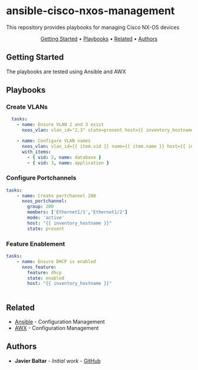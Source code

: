 # ansible-cisco-nxos-management
This repository provides playbooks for managing Cisco NX-OS devices

<p align="center">
  <a href="#Getting-Started">Getting Started</a> •
  <a href="#Playbooks">Playbooks</a> •
  <a href="#Related">Related</a> •
  <a href="#Authors">Authors</a>
</p>

## Getting Started

The playbooks are tested using Ansible and AWX

## Playbooks

### Create VLANs
```yaml
  tasks:
    - name: Ensure VLAN 2 and 3 exist
      nxos_vlan: vlan_id="2,3" state=present host={{ inventory_hostname }}

    - name: Configure VLAN names
      nxos_vlan: vlan_id={{ item.vid }} name={{ item.name }} host={{ inventory_hostname }} state=present
      with_items:
        - { vid: 2, name: database }
        - { vid: 3, name: application }
```

### Configure Portchannels
```yaml
tasks:
    - name: Create portchannel 200
      nxos_portchannel:
        group: 200
        members: ['Ethernet1/1','Ethernet1/2']
        mode: 'active'
        host: "{{ inventory_hostname }}"
        state: present
```

### Feature Enablement
```yaml
tasks:
    - name: Ensure DHCP is enabled
      nxos_feature:
        feature: dhcp
        state: enabled
        host: "{{ inventory_hostname }}"
        
```

## Related

* [Ansible](https://www.ansible.com) - Configuration Management
* [AWX](https://github.com/ansible/awx) - Configuration Management
 

## Authors

* **Javier Baltar** - *Initial work* - [GitHub](https://github.com/JavierBaltar)

